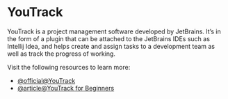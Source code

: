 # YouTrack

YouTrack is a project management software developed by JetBrains. It’s in the form of a plugin that can be attached to the JetBrains IDEs such as Intellij Idea, and helps create and assign tasks to a development team as well as track the progress of working.

Visit the following resources to learn more:

- [@official@YouTrack](https://www.jetbrains.com/youtrack/)
- [@article@YouTrack for Beginners](https://medium.com/nerd-for-tech/youtrack-for-beginners-31e1e156fdd0)
